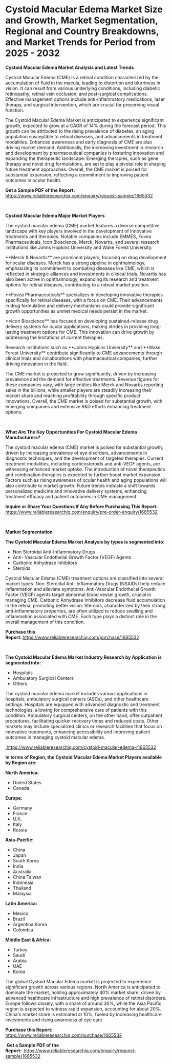 <p><h1>Cystoid Macular Edema Market Size and Growth, Market Segmentation, Regional and Country Breakdowns, and Market Trends for Period from 2025 -  2032</h1></p><p><strong>Cystoid Macular Edema Market Analysis and Latest Trends</strong></p>
<p><p>Cystoid Macular Edema (CME) is a retinal condition characterized by the accumulation of fluid in the macula, leading to distortion and blurriness in vision. It can result from various underlying conditions, including diabetic retinopathy, retinal vein occlusion, and post-surgical complications. Effective management options include anti-inflammatory medications, laser therapy, and surgical intervention, which are crucial for preserving visual function.</p><p>The Cystoid Macular Edema Market is anticipated to experience significant growth, expected to grow at a CAGR of 14% during the forecast period. This growth can be attributed to the rising prevalence of diabetes, an aging population susceptible to retinal diseases, and advancements in treatment modalities. Enhanced awareness and early diagnosis of CME are also driving market demand. Additionally, the increasing investment in research and development by pharmaceutical companies is fostering innovation and expanding the therapeutic landscape. Emerging therapies, such as gene therapy and novel drug formulations, are set to play a pivotal role in shaping future treatment approaches. Overall, the CME market is poised for substantial expansion, reflecting a commitment to improving patient outcomes in ocular health.</p></p>
<p><strong>Get a Sample PDF of the Report:&nbsp;</strong> <a href="https://www.reliableresearchiq.com/enquiry/request-sample/1665532?utm_campaign=3458&utm_medium=2&utm_source=Github&utm_content=ia&utm_term=12042025&utm_id=cystoid-macular-edema">https://www.reliableresearchiq.com/enquiry/request-sample/1665532</a></p>
<p>&nbsp;</p>
<p><strong>Cystoid Macular Edema Major Market Players</strong></p>
<p><p>The cystoid macular edema (CME) market features a diverse competitive landscape with key players involved in the development of innovative treatments and therapies. Notable companies include EMMES, Fovea Pharmaceuticals, Icon Bioscience, Merck, Novartis, and several research institutions like Johns Hopkins University and Wake Forest University.</p><p>**Merck & Novartis** are prominent players, focusing on drug development for ocular diseases. Merck has a strong pipeline in ophthalmology, emphasizing its commitment to combating diseases like CME, which is reflected in strategic alliances and investments in clinical trials. Novartis has also been active in ophthalmology, expanding its research and treatment options for retinal diseases, contributing to a robust market position.</p><p>**Fovea Pharmaceuticals** specializes in developing innovative therapies specifically for retinal diseases, with a focus on CME. Their advancements in drug formulation and delivery mechanisms could provide significant growth opportunities as unmet medical needs persist in the market.</p><p>**Icon Bioscience** has focused on developing sustained-release drug delivery systems for ocular applications, making strides in providing long-lasting treatment options for CME. This innovation can drive growth by addressing the limitations of current therapies.</p><p>Research institutions such as **Johns Hopkins University** and **Wake Forest University** contribute significantly to CME advancements through clinical trials and collaborations with pharmaceutical companies, further driving innovation in the field.</p><p>The CME market is projected to grow significantly, driven by increasing prevalence and the demand for effective treatments. Revenue figures for these companies vary, with large entities like Merck and Novartis reporting sales in the billions, while smaller players are steadily increasing their market share and reaching profitability through specific product innovations. Overall, the CME market is poised for substantial growth, with emerging companies and extensive R&D efforts enhancing treatment options.</p></p>
<p>&nbsp;</p>
<p><strong>What Are The Key Opportunities For Cystoid Macular Edema Manufacturers?</strong></p>
<p><p>The cystoid macular edema (CME) market is poised for substantial growth, driven by increasing prevalence of eye disorders, advancements in diagnostic techniques, and the development of targeted therapies. Current treatment modalities, including corticosteroids and anti-VEGF agents, are witnessing enhanced market uptake. The introduction of novel therapeutics and combination therapies is expected to further boost market expansion. Factors such as rising awareness of ocular health and aging populations will also contribute to market growth. Future trends indicate a shift towards personalized medicine and innovative delivery systems, enhancing treatment efficacy and patient outcomes in CME management.</p></p>
<p><strong>Inquire or Share Your Questions If Any Before Purchasing This Report:</strong> <a href="https://www.reliableresearchiq.com/enquiry/pre-order-enquiry/1665532?utm_campaign=3458&utm_medium=2&utm_source=Github&utm_content=ia&utm_term=12042025&utm_id=cystoid-macular-edema">https://www.reliableresearchiq.com/enquiry/pre-order-enquiry/1665532</a></p>
<p>&nbsp;</p>
<p><strong>Market Segmentation</strong></p>
<p><strong>The Cystoid Macular Edema Market Analysis by types is segmented into:</strong></p>
<p><ul><li>Non Steroidal Anti-Inflammatory Drugs</li><li>Anti- Vascular Endothelial Growth Factor (VEGF) Agents</li><li>Carbonic Anhydrase Inhibitors</li><li>Steroids</li></ul></p>
<p><p>Cystoid Macular Edema (CME) treatment options are classified into several market types. Non-Steroidal Anti-Inflammatory Drugs (NSAIDs) help reduce inflammation and alleviate symptoms. Anti-Vascular Endothelial Growth Factor (VEGF) agents target abnormal blood vessel growth, crucial in managing CME. Carbonic Anhydrase Inhibitors decrease fluid accumulation in the retina, promoting better vision. Steroids, characterized by their strong anti-inflammatory properties, are often utilized to reduce swelling and inflammation associated with CME. Each type plays a distinct role in the overall management of this condition.</p></p>
<p><strong>Purchase this Report:&nbsp;</strong><a href="https://www.reliableresearchiq.com/purchase/1665532?utm_campaign=3458&utm_medium=2&utm_source=Github&utm_content=ia&utm_term=12042025&utm_id=cystoid-macular-edema">https://www.reliableresearchiq.com/purchase/1665532</a></p>
<p>&nbsp;</p>
<p><strong>The Cystoid Macular Edema Market Industry Research by Application is segmented into:</strong></p>
<p><ul><li>Hospitals</li><li>Ambulatory Surgical Centers</li><li>Others</li></ul></p>
<p><p>The cystoid macular edema market includes various applications in hospitals, ambulatory surgical centers (ASCs), and other healthcare settings. Hospitals are equipped with advanced diagnostic and treatment technologies, allowing for comprehensive care of patients with this condition. Ambulatory surgical centers, on the other hand, offer outpatient procedures, facilitating quicker recovery times and reduced costs. Other markets may include specialized clinics or research facilities that focus on innovative treatments, enhancing accessibility and improving patient outcomes in managing cystoid macular edema.</p></p>
<p><a href="https://www.reliableresearchiq.com/cystoid-macular-edema-r1665532?utm_campaign=3458&utm_medium=2&utm_source=Github&utm_content=ia&utm_term=12042025&utm_id=cystoid-macular-edema">&nbsp;https://www.reliableresearchiq.com/cystoid-macular-edema-r1665532</a></p>
<p><strong>In terms of Region, the Cystoid Macular Edema Market Players available by Region are:</strong></p>
<p>
    <p> <strong> North America: </strong>
        <ul>
            <li>United States</li>
            <li>Canada</li>
        </ul>
        </p> 
    <p> <strong> Europe: </strong>
        <ul>
            <li>Germany</li>
            <li>France</li>
            <li>U.K.</li>
            <li>Italy</li>
            <li>Russia</li>
        </ul>
        </p> 
    <p> <strong> Asia-Pacific: </strong>
        <ul>
            <li>China</li>
            <li>Japan</li>
            <li>South Korea</li>
            <li>India</li>
            <li>Australia</li>
            <li>China Taiwan</li>
            <li>Indonesia</li>
            <li>Thailand</li>
            <li>Malaysia</li>
        </ul>
        </p> 
    <p> <strong> Latin America: </strong>
        <ul>
            <li>Mexico</li>
            <li>Brazil</li>
            <li>Argentina Korea</li>
            <li>Colombia</li>
        </ul>
        </p> 
    <p> <strong> Middle East & Africa: </strong>
        <ul>
            <li>Turkey</li>
            <li>Saudi</li>
            <li>Arabia</li>
            <li>UAE</li>
            <li>Korea</li>
        </ul>
    </p>
    </p>
<p><p>The global Cystoid Macular Edema market is projected to experience significant growth across various regions. North America is anticipated to dominate the market, holding approximately 40% market share, driven by advanced healthcare infrastructure and high prevalence of retinal disorders. Europe follows closely, with a share of around 30%, while the Asia Pacific region is expected to witness rapid expansion, accounting for about 20%. China's market share is estimated at 10%, fueled by increasing healthcare investments and rising awareness of eye care.</p></p>
<p><strong>Purchase this Report: </strong><a href="https://www.reliableresearchiq.com/purchase/1665532?utm_campaign=3458&utm_medium=2&utm_source=Github&utm_content=ia&utm_term=12042025&utm_id=cystoid-macular-edema">https://www.reliableresearchiq.com/purchase/1665532</a></p>
<p>&nbsp;<strong>Get a Sample PDF of the Report:&nbsp;&nbsp;</strong><a href="https://www.reliableresearchiq.com/enquiry/request-sample/1665532?utm_campaign=3458&utm_medium=2&utm_source=Github&utm_content=ia&utm_term=12042025&utm_id=cystoid-macular-edema">https://www.reliableresearchiq.com/enquiry/request-sample/1665532</a></p>
<p><strong></strong></p>
<p><p></p><p></p><p></p></p>